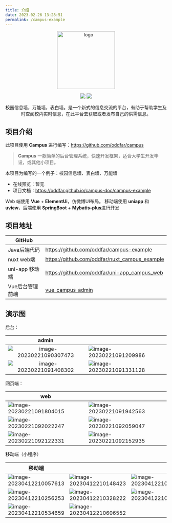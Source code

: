 ```yaml
---
title: 介绍
date: 2023-02-26 13:28:51
permalink: /campus-example
---
```


<p align="center"><a href="https://oddfar.com/" target="_blank" rel="noopener noreferrer"><img width="180" src="https://note.oddfar.com/img/web.png" alt="logo"></a></p>

<p align="center">
  <a href="https://github.com/oddfar/campus/stargazers"><img src="https://img.shields.io/github/stars/oddfar/campus-example.svg"></a>
	<a href="https://github.com/oddfar/campus/blob/master/LICENSE"><img src="https://img.shields.io/github/license/mashape/apistatus.svg"></a>
</p>


<p align="center"> 校园信息墙，万能墙，表白墙。是一个新式的信息交流的平台，有助于帮助学生及时查阅校内实时信息，在此平台去获取或者发布自己的供需信息。 </p>



## 项目介绍

此项目使用 **Campus** 进行编写：<https://github.com/oddfar/campus>

> **Campus** 一款简单的后台管理系统，快速开发框架，适合大学生开发毕设，或其他小项目。

本项目为编写的一个例子：校园信息墙、表白墙、万能墙

- 在线预览：暂无
- 项目文档：<https://oddfar.github.io/campus-doc/campus-example>

Web 端使用 **Vue** + **ElementUi**，仿微博UI布局。 移动端使用 **uniapp** 和 **uview**，后端使用  **SpringBoot** + **Mybatis-plus**进行开发

## 项目地址



| GitHub          |                                                              |
| --------------- | ------------------------------------------------------------ |
| Java后端代码    | <https://github.com/oddfar/campus-example>                   |
| nuxt web端      | <https://github.com/oddfar/nuxt_campus_example>              |
| uni-app 移动端  | <https://github.com/oddfar/uni-app_campus_web>               |
| Vue后台管理前端 | [vue_campus_admin](https://github.com/oddfar/campus-example/tree/master/vue_campus_admin) |



## 演示图

后台：

|                            admin                             |                                                              |
| :----------------------------------------------------------: | ------------------------------------------------------------ |
| ![image-20230221090307473](https://gcore.jsdelivr.net/gh/oddfar/static/campus/doc/image-20230221090307473.png) | ![image-20230221091209986](https://gcore.jsdelivr.net/gh/oddfar/static/campus/doc/image-20230221091209986.png) |
| ![image-20230221091408302](https://gcore.jsdelivr.net/gh/oddfar/static/campus/doc/image-20230221091408302.png) | ![image-20230221091331128](https://gcore.jsdelivr.net/gh/oddfar/static/campus/doc/image-20230221091331128.png) |

网页端：

| web                                                          |                                                              |
| ------------------------------------------------------------ | ------------------------------------------------------------ |
| ![image-20230221091804015](https://gcore.jsdelivr.net/gh/oddfar/static/campus/doc/image-20230221091804015.png) | ![image-20230221091942563](https://gcore.jsdelivr.net/gh/oddfar/static/campus/doc/image-20230221091942563.png) |
| ![image-20230221092022247](https://gcore.jsdelivr.net/gh/oddfar/static/campus/doc/image-20230221092022247.png) | ![image-20230221092059047](https://gcore.jsdelivr.net/gh/oddfar/static/campus/doc/image-20230221092059047.png) |
| ![image-20230221092122331](https://gcore.jsdelivr.net/gh/oddfar/static/campus/doc/image-20230221092122331.png) | ![image-20230221092152935](https://gcore.jsdelivr.net/gh/oddfar/static/campus/doc/image-20230221092152935.png) |

移动端（小程序）

| 移动端                                                       |                                                              |                                                              |
| ------------------------------------------------------------ | ------------------------------------------------------------ | ------------------------------------------------------------ |
| ![image-20230412210057613](https://gcore.jsdelivr.net/gh/oddfar/static/campus/doc/image-20230412210057613.png) | ![image-20230412210148423](https://gcore.jsdelivr.net/gh/oddfar/static/campus/doc/image-20230412210148423.png) | ![image-20230412210214019](https://gcore.jsdelivr.net/gh/oddfar/static/campus/doc/image-20230412210214019.png) |
| ![image-20230412210256253](https://gcore.jsdelivr.net/gh/oddfar/static/campus/doc/image-20230412210256253.png) | ![image-20230412210328222](https://gcore.jsdelivr.net/gh/oddfar/static/campus/doc/image-20230412210328222.png) | ![image-20230412210405497](https://gcore.jsdelivr.net/gh/oddfar/static/campus/doc/image-20230412210405497.png) |
| ![image-20230412210534659](https://gcore.jsdelivr.net/gh/oddfar/static/campus/doc/image-20230412210534659.png) | ![image-20230412210606552](https://gcore.jsdelivr.net/gh/oddfar/static/campus/doc/image-20230412210606552.png) |                                                              |

